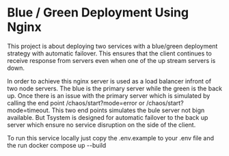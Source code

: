 # Blue / Green Deployment Using Nginx
This project is about deploying two services with a blue/green deployment strategy with automatic failover. This ensures that the client continues to receive response from servers even when one of the up stream servers is down.

In order to achieve this nginx server is used as a load balancer infront of two node servers. The blue is the primary server while the green is the back up. Once there is an issue with the primary server which is simulated by calling the end point /chaos/start?mode=error or /chaos/start?mode=timeout. This two end points simulates the bule server not bign available. But Tsystem is designed for automatic failover to the back up server which ensure no service disruption on the side of the client. 

To run this service locally just copy the .env.example to your .env file and the run docker compose up --build
